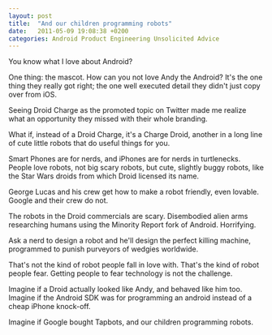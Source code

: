 ```yaml
---
layout: post
title:  "And our children programming robots"
date:   2011-05-09 19:08:38 +0200
categories: Android Product Engineering Unsolicited Advice
---
```



You know what I love about Android?



One thing: the mascot. How can you not love Andy the Android? It's the one thing they really got right; the one well executed detail they didn't just copy over from iOS.



Seeing Droid Charge as the promoted topic on Twitter made me realize what an opportunity they missed with their whole branding.



What if, instead of a Droid Charge, it's a Charge Droid, another in a long line of cute little robots that do useful things for you.



Smart Phones are for nerds, and iPhones are for nerds in turtlenecks. People love robots, not big scary robots, but cute, slightly buggy robots, like the Star Wars droids from which Droid licensed its name.



George Lucas and his crew get how to make a robot friendly, even lovable. Google and their crew do not.



The robots in the Droid commercials are scary. Disembodied alien arms researching humans using the Minority Report fork of Android. Horrifying.



Ask a nerd to design a robot and he'll design the perfect killing machine, programmed to punish purveyors of wedgies worldwide.



That's not the kind of robot people fall in love with. That's the kind of robot people fear. Getting people to fear technology is not the challenge.



Imagine if a Droid actually looked like Andy, and behaved like him too. Imagine if the Android SDK was for programming an android instead of a cheap iPhone knock-off.



Imagine if Google bought Tapbots, and our children programming robots.


